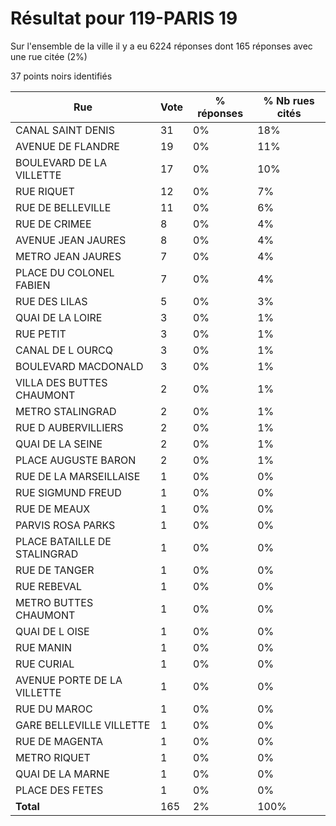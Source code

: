 # Résultat pour 119-PARIS 19

Sur l'ensemble de la ville il y a eu 6224 réponses dont 165 réponses avec une rue citée (2%)

37 points noirs identifiés

| Rue | Vote | % réponses | % Nb rues cités|
|-----|------|------------|----------------|
| CANAL SAINT DENIS | 31 | 0% | 18%|
| AVENUE DE FLANDRE | 19 | 0% | 11%|
| BOULEVARD DE LA VILLETTE | 17 | 0% | 10%|
| RUE RIQUET | 12 | 0% | 7%|
| RUE DE BELLEVILLE | 11 | 0% | 6%|
| RUE DE CRIMEE | 8 | 0% | 4%|
| AVENUE JEAN JAURES | 8 | 0% | 4%|
| METRO JEAN JAURES | 7 | 0% | 4%|
| PLACE DU COLONEL FABIEN | 7 | 0% | 4%|
| RUE DES LILAS | 5 | 0% | 3%|
| QUAI DE LA LOIRE | 3 | 0% | 1%|
| RUE PETIT | 3 | 0% | 1%|
| CANAL DE L OURCQ | 3 | 0% | 1%|
| BOULEVARD MACDONALD | 3 | 0% | 1%|
| VILLA DES BUTTES CHAUMONT | 2 | 0% | 1%|
| METRO STALINGRAD | 2 | 0% | 1%|
| RUE D AUBERVILLIERS | 2 | 0% | 1%|
| QUAI DE LA SEINE | 2 | 0% | 1%|
| PLACE AUGUSTE BARON | 2 | 0% | 1%|
| RUE DE LA MARSEILLAISE | 1 | 0% | 0%|
| RUE SIGMUND FREUD | 1 | 0% | 0%|
| RUE DE MEAUX | 1 | 0% | 0%|
| PARVIS ROSA PARKS | 1 | 0% | 0%|
| PLACE BATAILLE DE STALINGRAD | 1 | 0% | 0%|
| RUE DE TANGER | 1 | 0% | 0%|
| RUE REBEVAL | 1 | 0% | 0%|
| METRO BUTTES CHAUMONT | 1 | 0% | 0%|
| QUAI DE L OISE | 1 | 0% | 0%|
| RUE MANIN | 1 | 0% | 0%|
| RUE CURIAL | 1 | 0% | 0%|
| AVENUE PORTE DE LA VILLETTE | 1 | 0% | 0%|
| RUE DU MAROC | 1 | 0% | 0%|
| GARE BELLEVILLE VILLETTE | 1 | 0% | 0%|
| RUE DE MAGENTA | 1 | 0% | 0%|
| METRO RIQUET | 1 | 0% | 0%|
| QUAI DE LA MARNE | 1 | 0% | 0%|
| PLACE DES FETES | 1 | 0% | 0%|
| **Total** | 165 | 2% | 100%|
